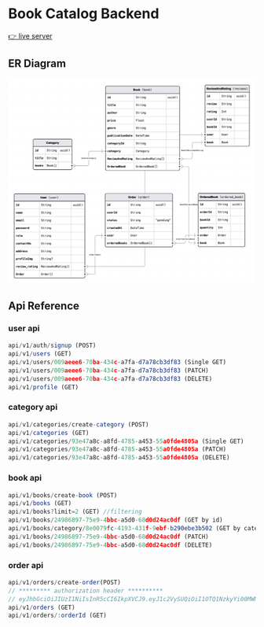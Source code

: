 # Book Catalog Backend

[👉 live server]('#')

## ER Diagram

![ER Diagram](ER-diragram.png)

## Api Reference

### user api

```javascript
api/v1/auth/signup (POST)
api/v1/users (GET)
api/v1/users/009aeee6-70ba-434c-a7fa-d7a78cb3df83 (Single GET)
api/v1/users/009aeee6-70ba-434c-a7fa-d7a78cb3df83 (PATCH)
api/v1/users/009aeee6-70ba-434c-a7fa-d7a78cb3df83 (DELETE)
api/v1/profile (GET)
```

### category api

```javascript
api/v1/categories/create-category (POST)
api/v1/categories (GET)
api/v1/categories/93e47a8c-a8fd-4785-a453-55a0fde4805a (Single GET)
api/v1/categories/93e47a8c-a8fd-4785-a453-55a0fde4805a (PATCH)
api/v1/categories/93e47a8c-a8fd-4785-a453-55a0fde4805a (DELETE)
```

### book api

```javascript
api/v1/books/create-book (POST)
api/v1/books (GET)
api/v1/books?limit=2 (GET) //filtering
api/v1/books/24986897-75e9-4bbc-a5d0-68d0d24ac0df (GET by id)
api/v1/books/category/8e0079fc-4193-431f-9ebf-b290ebe3b502 (GET by category)
api/v1/books/24986897-75e9-4bbc-a5d0-68d0d24ac0df (PATCH)
api/v1/books/24986897-75e9-4bbc-a5d0-68d0d24ac0df (DELETE)
```

### order api

```javascript
api/v1/orders/create-order(POST)
// ********* authorization header **********
// eyJhbGciOiJIUzI1NiIsInR5cCI6IkpXVCJ9.eyJ1c2VySUQiOiI1OTQ1NzkyYi00MWNhLTRlOTEtYmNkYy1hNTYxMzFkYjZkYTMiLCJyb2xlIjoiY3VzdG9tZXIifQ.UZaqEd1q1M5cQWzjsg4kZTBGt-nd5Kdqs-wfUYO1BDI
api/v1/orders (GET)
api/v1/orders/:orderId (GET)
```
